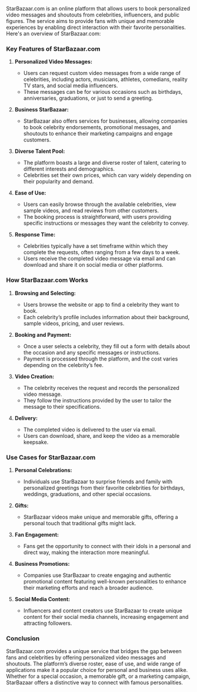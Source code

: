 StarBazaar.com is an online platform that allows users to book personalized video messages and shoutouts from celebrities, influencers, and public figures. The service aims to provide fans with unique and memorable experiences by enabling direct interaction with their favorite personalities. Here's an overview of StarBazaar.com:

### Key Features of StarBazaar.com

1. **Personalized Video Messages:**
   - Users can request custom video messages from a wide range of celebrities, including actors, musicians, athletes, comedians, reality TV stars, and social media influencers.
   - These messages can be for various occasions such as birthdays, anniversaries, graduations, or just to send a greeting.

2. **Business StarBazaar:**
   - StarBazaar also offers services for businesses, allowing companies to book celebrity endorsements, promotional messages, and shoutouts to enhance their marketing campaigns and engage customers.

3. **Diverse Talent Pool:**
   - The platform boasts a large and diverse roster of talent, catering to different interests and demographics.
   - Celebrities set their own prices, which can vary widely depending on their popularity and demand.

4. **Ease of Use:**
   - Users can easily browse through the available celebrities, view sample videos, and read reviews from other customers.
   - The booking process is straightforward, with users providing specific instructions or messages they want the celebrity to convey.

5. **Response Time:**
   - Celebrities typically have a set timeframe within which they complete the requests, often ranging from a few days to a week.
   - Users receive the completed video message via email and can download and share it on social media or other platforms.

### How StarBazaar.com Works

1. **Browsing and Selecting:**
   - Users browse the website or app to find a celebrity they want to book.
   - Each celebrity’s profile includes information about their background, sample videos, pricing, and user reviews.

2. **Booking and Payment:**
   - Once a user selects a celebrity, they fill out a form with details about the occasion and any specific messages or instructions.
   - Payment is processed through the platform, and the cost varies depending on the celebrity’s fee.

3. **Video Creation:**
   - The celebrity receives the request and records the personalized video message.
   - They follow the instructions provided by the user to tailor the message to their specifications.

4. **Delivery:**
   - The completed video is delivered to the user via email.
   - Users can download, share, and keep the video as a memorable keepsake.

### Use Cases for StarBazaar.com

1. **Personal Celebrations:**
   - Individuals use StarBazaar to surprise friends and family with personalized greetings from their favorite celebrities for birthdays, weddings, graduations, and other special occasions.

2. **Gifts:**
   - StarBazaar videos make unique and memorable gifts, offering a personal touch that traditional gifts might lack.

3. **Fan Engagement:**
   - Fans get the opportunity to connect with their idols in a personal and direct way, making the interaction more meaningful.

4. **Business Promotions:**
   - Companies use StarBazaar to create engaging and authentic promotional content featuring well-known personalities to enhance their marketing efforts and reach a broader audience.

5. **Social Media Content:**
   - Influencers and content creators use StarBazaar to create unique content for their social media channels, increasing engagement and attracting followers.

### Conclusion

StarBazaar.com provides a unique service that bridges the gap between fans and celebrities by offering personalized video messages and shoutouts. The platform’s diverse roster, ease of use, and wide range of applications make it a popular choice for personal and business uses alike. Whether for a special occasion, a memorable gift, or a marketing campaign, StarBazaar offers a distinctive way to connect with famous personalities.